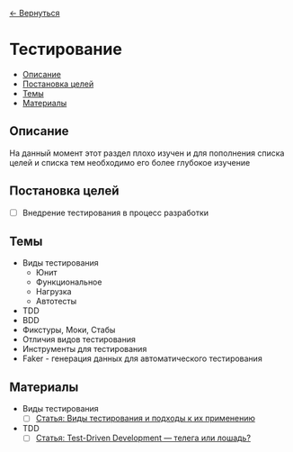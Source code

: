 [← Вернуться](/knowledges-list.md)

# Тестирование #

- [Описание](#Описание)
- [Постановка целей](#Постановка-целей)
- [Темы](#Темы)
- [Материалы](#Материалы)

## Описание ##
На данный момент этот раздел плохо изучен и для пополнения списка целей и списка тем необходимо его более глубокое изучение

## Постановка целей ##
- [ ] Внедрение тестирования в процесс разработки

## Темы ##
- Виды тестирования
	- Юнит
	- Функциональное
	- Нагрузка
	- Автотесты
- TDD
- BDD
- Фикстуры, Моки, Стабы
- Отличия видов тестирования
- Инструменты для тестирования
- Faker - генерация данных для автоматического тестирования

## Материалы ##
- Виды тестирования
	- [ ] [Статья: Виды тестирования и подходы к их применению](https://habrahabr.ru/post/81226/)
- TDD
	- [ ] [Статья: Test-Driven Development — телега или лошадь?](https://habrahabr.ru/post/206828/)
